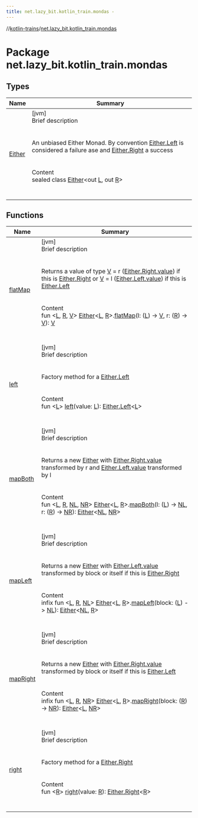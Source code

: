 ```yaml
---
title: net.lazy_bit.kotlin_train.mondas -
---
```

//[kotlin-trains](../index.md)/[net.lazy_bit.kotlin_train.mondas](index.md)



# Package net.lazy_bit.kotlin_train.mondas  


## Types  
  
|  Name|  Summary| 
|---|---|
| [Either](-either/index.md)| [jvm]  <br>Brief description  <br><br><br>An unbiased Either Monad. By convention [Either.Left](-either/-left/index.md) is considered a failure ase and [Either.Right](-either/-right/index.md) a success<br><br>  <br>Content  <br>sealed class [Either](-either/index.md)<out [L](-either/index.md), out [R](-either/index.md)>  <br><br><br>


## Functions  
  
|  Name|  Summary| 
|---|---|
| [flatMap](flat-map.md)| [jvm]  <br>Brief description  <br><br><br>Returns a value of type [V](flat-map.md) = r ([Either.Right.value](-either/-right/index.md#net.lazy_bit.kotlin_train.mondas/Either.Right/value/#/PointingToDeclaration/)) if this is [Either.Right](-either/-right/index.md) or [V](flat-map.md) = l ([Either.Left.value](-either/-left/index.md#net.lazy_bit.kotlin_train.mondas/Either.Left/value/#/PointingToDeclaration/)) if this is [Either.Left](-either/-left/index.md)<br><br>  <br>Content  <br>fun <[L](flat-map.md), [R](flat-map.md), [V](flat-map.md)> [Either](-either/index.md)<[L](flat-map.md), [R](flat-map.md)>.[flatMap](flat-map.md)(l: ([L](flat-map.md)) -> [V](flat-map.md), r: ([R](flat-map.md)) -> [V](flat-map.md)): [V](flat-map.md)  <br><br><br>
| [left](left.md)| [jvm]  <br>Brief description  <br><br><br>Factory method for a [Either.Left](-either/-left/index.md)<br><br>  <br>Content  <br>fun <[L](left.md)> [left](left.md)(value: [L](left.md)): [Either.Left](-either/-left/index.md)<[L](left.md)>  <br><br><br>
| [mapBoth](map-both.md)| [jvm]  <br>Brief description  <br><br><br>Returns a new [Either](-either/index.md) with [Either.Right.value](-either/-right/index.md#net.lazy_bit.kotlin_train.mondas/Either.Right/value/#/PointingToDeclaration/) transformed by r and [Either.Left.value](-either/-left/index.md#net.lazy_bit.kotlin_train.mondas/Either.Left/value/#/PointingToDeclaration/) transformed by l<br><br>  <br>Content  <br>fun <[L](map-both.md), [R](map-both.md), [NL](map-both.md), [NR](map-both.md)> [Either](-either/index.md)<[L](map-both.md), [R](map-both.md)>.[mapBoth](map-both.md)(l: ([L](map-both.md)) -> [NL](map-both.md), r: ([R](map-both.md)) -> [NR](map-both.md)): [Either](-either/index.md)<[NL](map-both.md), [NR](map-both.md)>  <br><br><br>
| [mapLeft](map-left.md)| [jvm]  <br>Brief description  <br><br><br>Returns a new [Either](-either/index.md) with [Either.Left.value](-either/-left/index.md#net.lazy_bit.kotlin_train.mondas/Either.Left/value/#/PointingToDeclaration/) transformed by block or itself if this is [Either.Right](-either/-right/index.md)<br><br>  <br>Content  <br>infix fun <[L](map-left.md), [R](map-left.md), [NL](map-left.md)> [Either](-either/index.md)<[L](map-left.md), [R](map-left.md)>.[mapLeft](map-left.md)(block: ([L](map-left.md)) -> [NL](map-left.md)): [Either](-either/index.md)<[NL](map-left.md), [R](map-left.md)>  <br><br><br>
| [mapRight](map-right.md)| [jvm]  <br>Brief description  <br><br><br>Returns a new [Either](-either/index.md) with [Either.Right.value](-either/-right/index.md#net.lazy_bit.kotlin_train.mondas/Either.Right/value/#/PointingToDeclaration/) transformed by block or itself if this is [Either.Left](-either/-left/index.md)<br><br>  <br>Content  <br>infix fun <[L](map-right.md), [R](map-right.md), [NR](map-right.md)> [Either](-either/index.md)<[L](map-right.md), [R](map-right.md)>.[mapRight](map-right.md)(block: ([R](map-right.md)) -> [NR](map-right.md)): [Either](-either/index.md)<[L](map-right.md), [NR](map-right.md)>  <br><br><br>
| [right](right.md)| [jvm]  <br>Brief description  <br><br><br>Factory method for a [Either.Right](-either/-right/index.md)<br><br>  <br>Content  <br>fun <[R](right.md)> [right](right.md)(value: [R](right.md)): [Either.Right](-either/-right/index.md)<[R](right.md)>  <br><br><br>

